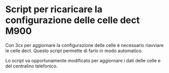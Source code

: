 # Script per ricaricare la configurazione delle celle dect M900

Con 3cx per aggiornare la configurazione delle celle è necessario riavviare le celle dect.
Questo script permette di farlo in modo automatico.

Lo script va opportunamente modificato per aggiornare i dati delle celle e del centralino telefonico.